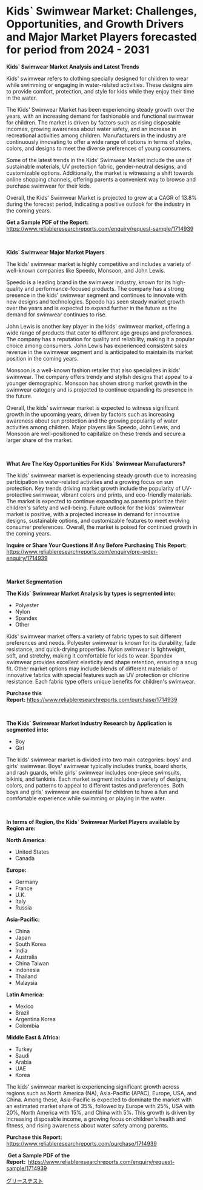 <p><h1>Kids` Swimwear Market: Challenges, Opportunities, and Growth Drivers and Major Market Players forecasted for period from 2024 - 2031</h1></p><p><strong>Kids` Swimwear Market Analysis and Latest Trends</strong></p>
<p><p>Kids' swimwear refers to clothing specially designed for children to wear while swimming or engaging in water-related activities. These designs aim to provide comfort, protection, and style for kids while they enjoy their time in the water.</p><p>The Kids' Swimwear Market has been experiencing steady growth over the years, with an increasing demand for fashionable and functional swimwear for children. The market is driven by factors such as rising disposable incomes, growing awareness about water safety, and an increase in recreational activities among children. Manufacturers in the industry are continuously innovating to offer a wide range of options in terms of styles, colors, and designs to meet the diverse preferences of young consumers.</p><p>Some of the latest trends in the Kids' Swimwear Market include the use of sustainable materials, UV protection fabric, gender-neutral designs, and customizable options. Additionally, the market is witnessing a shift towards online shopping channels, offering parents a convenient way to browse and purchase swimwear for their kids.</p><p>Overall, the Kids' Swimwear Market is projected to grow at a CAGR of 13.8% during the forecast period, indicating a positive outlook for the industry in the coming years.</p></p>
<p><strong>Get a Sample PDF of the Report:&nbsp;</strong> <a href="https://www.reliableresearchreports.com/enquiry/request-sample/1714939">https://www.reliableresearchreports.com/enquiry/request-sample/1714939</a></p>
<p>&nbsp;</p>
<p><strong>Kids` Swimwear Major Market Players</strong></p>
<p><p>The kids' swimwear market is highly competitive and includes a variety of well-known companies like Speedo, Monsoon, and John Lewis. </p><p>Speedo is a leading brand in the swimwear industry, known for its high-quality and performance-focused products. The company has a strong presence in the kids' swimwear segment and continues to innovate with new designs and technologies. Speedo has seen steady market growth over the years and is expected to expand further in the future as the demand for swimwear continues to rise.</p><p>John Lewis is another key player in the kids' swimwear market, offering a wide range of products that cater to different age groups and preferences. The company has a reputation for quality and reliability, making it a popular choice among consumers. John Lewis has experienced consistent sales revenue in the swimwear segment and is anticipated to maintain its market position in the coming years.</p><p>Monsoon is a well-known fashion retailer that also specializes in kids' swimwear. The company offers trendy and stylish designs that appeal to a younger demographic. Monsoon has shown strong market growth in the swimwear category and is projected to continue expanding its presence in the future.</p><p>Overall, the kids' swimwear market is expected to witness significant growth in the upcoming years, driven by factors such as increasing awareness about sun protection and the growing popularity of water activities among children. Major players like Speedo, John Lewis, and Monsoon are well-positioned to capitalize on these trends and secure a larger share of the market.</p></p>
<p>&nbsp;</p>
<p><strong>What Are The Key Opportunities For Kids` Swimwear Manufacturers?</strong></p>
<p><p>The kids' swimwear market is experiencing steady growth due to increasing participation in water-related activities and a growing focus on sun protection. Key trends driving market growth include the popularity of UV-protective swimwear, vibrant colors and prints, and eco-friendly materials. The market is expected to continue expanding as parents prioritize their children's safety and well-being. Future outlook for the kids' swimwear market is positive, with a projected increase in demand for innovative designs, sustainable options, and customizable features to meet evolving consumer preferences. Overall, the market is poised for continued growth in the coming years.</p></p>
<p><strong>Inquire or Share Your Questions If Any Before Purchasing This Report:</strong> <a href="https://www.reliableresearchreports.com/enquiry/pre-order-enquiry/1714939">https://www.reliableresearchreports.com/enquiry/pre-order-enquiry/1714939</a></p>
<p>&nbsp;</p>
<p><strong>Market Segmentation</strong></p>
<p><strong>The Kids` Swimwear Market Analysis by types is segmented into:</strong></p>
<p><ul><li>Polyester</li><li>Nylon</li><li>Spandex</li><li>Other</li></ul></p>
<p><p>Kids' swimwear market offers a variety of fabric types to suit different preferences and needs. Polyester swimwear is known for its durability, fade resistance, and quick-drying properties. Nylon swimwear is lightweight, soft, and stretchy, making it comfortable for kids to wear. Spandex swimwear provides excellent elasticity and shape retention, ensuring a snug fit. Other market options may include blends of different materials or innovative fabrics with special features such as UV protection or chlorine resistance. Each fabric type offers unique benefits for children's swimwear.</p></p>
<p><strong>Purchase this Report:&nbsp;</strong><a href="https://www.reliableresearchreports.com/purchase/1714939">https://www.reliableresearchreports.com/purchase/1714939</a></p>
<p>&nbsp;</p>
<p><strong>The Kids` Swimwear Market Industry Research by Application is segmented into:</strong></p>
<p><ul><li>Boy</li><li>Girl</li></ul></p>
<p><p>The kids' swimwear market is divided into two main categories: boys' and girls' swimwear. Boys' swimwear typically includes trunks, board shorts, and rash guards, while girls' swimwear includes one-piece swimsuits, bikinis, and tankinis. Each market segment includes a variety of designs, colors, and patterns to appeal to different tastes and preferences. Both boys and girls' swimwear are essential for children to have a fun and comfortable experience while swimming or playing in the water.</p></p>
<p>&nbsp;</p>
<p><strong>In terms of Region, the Kids` Swimwear Market Players available by Region are:</strong></p>
<p>
    <p> <strong> North America: </strong>
        <ul>
            <li>United States</li>
            <li>Canada</li>
        </ul>
        </p> 
    <p> <strong> Europe: </strong>
        <ul>
            <li>Germany</li>
            <li>France</li>
            <li>U.K.</li>
            <li>Italy</li>
            <li>Russia</li>
        </ul>
        </p> 
    <p> <strong> Asia-Pacific: </strong>
        <ul>
            <li>China</li>
            <li>Japan</li>
            <li>South Korea</li>
            <li>India</li>
            <li>Australia</li>
            <li>China Taiwan</li>
            <li>Indonesia</li>
            <li>Thailand</li>
            <li>Malaysia</li>
        </ul>
        </p> 
    <p> <strong> Latin America: </strong>
        <ul>
            <li>Mexico</li>
            <li>Brazil</li>
            <li>Argentina Korea</li>
            <li>Colombia</li>
        </ul>
        </p> 
    <p> <strong> Middle East & Africa: </strong>
        <ul>
            <li>Turkey</li>
            <li>Saudi</li>
            <li>Arabia</li>
            <li>UAE</li>
            <li>Korea</li>
        </ul>
    </p>
    </p>
<p><p>The kids' swimwear market is experiencing significant growth across regions such as North America (NA), Asia-Pacific (APAC), Europe, USA, and China. Among these, Asia-Pacific is expected to dominate the market with an estimated market share of 35%, followed by Europe with 25%, USA with 20%, North America with 15%, and China with 5%. This growth is driven by increasing disposable income, a growing focus on children's health and fitness, and rising awareness about water safety among parents.</p></p>
<p><strong>Purchase this Report: </strong><a href="https://www.reliableresearchreports.com/purchase/1714939">https://www.reliableresearchreports.com/purchase/1714939</a></p>
<p>&nbsp;<strong>Get a Sample PDF of the Report:&nbsp;&nbsp;</strong><a href="https://www.reliableresearchreports.com/enquiry/request-sample/1714939">https://www.reliableresearchreports.com/enquiry/request-sample/1714939</a></p>
<p><strong></strong></p>
<p><p><a href="https://github.com/cbigkbh02719/Market-Research-Report-List-1/blob/main/3843094183294.md">グリーステスト</a></p></p>